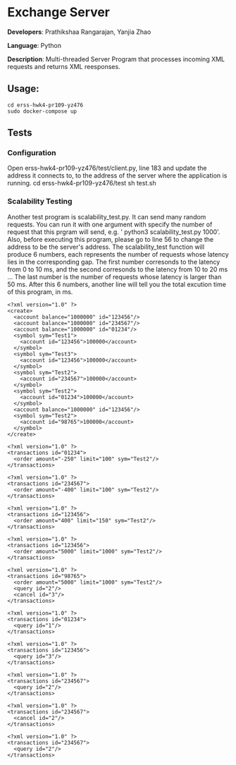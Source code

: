 Exchange Server
===============
**Developers**:   Prathikshaa Rangarajan, Yanjia Zhao

**Language**:     Python

**Description**:  Multi-threaded Server Program that processes incoming XML requests and returns XML reesponses.

**Usage:**
----------
    cd erss-hwk4-pr109-yz476
    sudo docker-compose up

## Tests
### Configuration

Open erss-hwk4-pr109-yz476/test/client.py, line 183 and update the address it connects to, to the address of the server where the application is running.
    cd erss-hwk4-pr109-yz476/test
    sh test.sh

### Scalability Testing
Another test program is scalability_test.py. It can send many random requests. You can run it with one argument with specify the number of request that this prgram will send, e.g. ' python3 scalability_test.py 1000'. Also, before executing this program, please go to line 56 to change the address to be the server's address.
The scalability_test function will produce 6 numbers, each represents the number of requests whose latency lies in the corresponding gap.
The first number corresonds to the latency from 0 to 10 ms, and the second corresonds to the latency from 10 to 20 ms ... The last number is the number of requests whose latency is larger than 50 ms. 
After this 6 numbers, another line will tell you the total excution time of this program, in ms.

    <?xml version="1.0" ?>
    <create>
      <account balance="1000000" id="123456"/>
      <account balance="1000000" id="234567"/>
      <account balance="1000000" id="01234"/>
      <symbol sym="Test1">
        <account id="123456">100000</account>
      </symbol>
      <symbol sym="Test3">
        <account id="123456">100000</account>
      </symbol>
      <symbol sym="Test2">
        <account id="234567">100000</account>
      </symbol>
      <symbol sym="Test2">
        <account id="01234">100000</account>
      </symbol>
      <account balance="1000000" id="123456"/>
      <symbol sym="Test2">
        <account id="98765">100000</account>
      </symbol>
    </create>
    
    <?xml version="1.0" ?>
    <transactions id="01234">
      <order amount="-250" limit="100" sym="Test2"/>
    </transactions>
    
    <?xml version="1.0" ?>
    <transactions id="234567">
      <order amount="-400" limit="100" sym="Test2"/>
    </transactions>
    
    <?xml version="1.0" ?>
    <transactions id="123456">
      <order amount="400" limit="150" sym="Test2"/>
    </transactions>
    
    <?xml version="1.0" ?>
    <transactions id="123456">
      <order amount="5000" limit="1000" sym="Test2"/>
    </transactions>
    
    <?xml version="1.0" ?>
    <transactions id="98765">
      <order amount="5000" limit="1000" sym="Test2"/>
      <query id="2"/>
      <cancel id="3"/>
    </transactions>
    
    <?xml version="1.0" ?>
    <transactions id="01234">
      <query id="1"/>
    </transactions>
    
    <?xml version="1.0" ?>
    <transactions id="123456">
      <query id="3"/>
    </transactions>
    
    <?xml version="1.0" ?>
    <transactions id="234567">
      <query id="2"/>
    </transactions>
    
    <?xml version="1.0" ?>
    <transactions id="234567">
      <cancel id="2"/>
    </transactions>
    
    <?xml version="1.0" ?>
    <transactions id="234567">
      <query id="2"/>
    </transactions>
